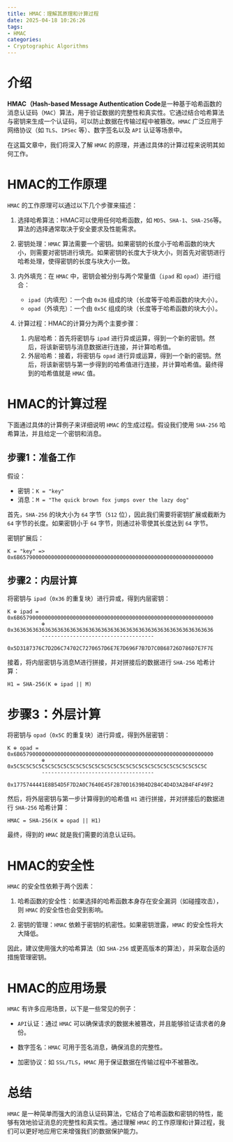 ```yaml
---
title: HMAC：理解其原理和计算过程
date: 2025-04-18 10:26:26
tags:
- HMAC
categories:
- Cryptographic Algorithms
---
```


# 介绍

**HMAC（Hash-based Message Authentication Code**是一种基于哈希函数的消息认证码（`MAC`）算法，用于验证数据的完整性和真实性。它通过结合哈希算法与密钥来生成一个认证码，可以防止数据在传输过程中被篡改。`HMAC` 广泛应用于网络协议（如 `TLS`、`IPSec` 等）、数字签名以及 `API` 认证等场景中。

在这篇文章中，我们将深入了解 `HMAC` 的原理，并通过具体的计算过程来说明其如何工作。

# HMAC的工作原理

`HMAC` 的工作原理可以通过以下几个步骤来描述：
1. 选择哈希算法：HMAC可以使用任何哈希函数，如 `MD5`、`SHA-1`、`SHA-256`等。算法的选择通常取决于安全要求及性能需求。

2. 密钥处理：`HMAC` 算法需要一个密钥。如果密钥的长度小于哈希函数的块大小，则需要对密钥进行填充。如果密钥的长度大于块大小，则首先对密钥进行哈希处理，使得密钥的长度与块大小一致。

3. 内外填充：在 `HMAC` 中，密钥会被分别与两个常量值（`ipad` 和 `opad`）进行组合：
    - `ipad`（内填充）：一个由 `0x36` 组成的块（长度等于哈希函数的块大小）。
    - `opad`（外填充）：一个由 `0x5C` 组成的块（长度等于哈希函数的块大小）。

4. 计算过程：HMAC的计算分为两个主要步骤：
    1. 内层哈希：首先将密钥与 `ipad` 进行异或运算，得到一个新的密钥。然后，将该新密钥与消息数据进行连接，并计算哈希值。
    2. 外层哈希：接着，将密钥与 `opad` 进行异或运算，得到一个新的密钥。然后，将该新密钥与第一步得到的哈希值进行连接，并计算哈希值。最终得到的哈希值就是 `HMAC` 值。

# HMAC的计算过程
下面通过具体的计算例子来详细说明 `HMAC` 的生成过程。假设我们使用 `SHA-256` 哈希算法，并且给定一个密钥和消息。

## 步骤1：准备工作
假设：

- 密钥：`K = "key"`
- 消息：`M = "The quick brown fox jumps over the lazy dog"`


首先，`SHA-256` 的块大小为 `64` 字节（`512` 位），因此我们需要将密钥扩展或截断为 `64` 字节的长度。如果密钥小于 `64` 字节，则通过补零使其长度达到 `64` 字节。

密钥扩展后：
```
K = "key" => 0x6B65790000000000000000000000000000000000000000000000000000000000
```

## 步骤2：内层计算
将密钥与 `ipad`（`0x36` 的重复块）进行异或，得到内层密钥：

```
K ⊕ ipad = 0x6B65790000000000000000000000000000000000000000000000000000000000
           ⊕ 0x3636363636363636363636363636363636363636363636363636363636363636
           ------------------------------------
           0x5D3187376C7D2D6C74702C7270657D6E7E7D696F7B7D7C0B68726D786D7E7F7E

```

接着，将内层密钥与消息M进行拼接，并对拼接后的数据进行 `SHA-256` 哈希计算：

```
H1 = SHA-256(K ⊕ ipad || M)
```

# 步骤3：外层计算
将密钥与 `opad`（`0x5C` 的重复块）进行异或，得到外层密钥：

```
K ⊕ opad = 0x6B65790000000000000000000000000000000000000000000000000000000000
           ⊕ 0x5C5C5C5C5C5C5C5C5C5C5C5C5C5C5C5C5C5C5C5C5C5C5C5C5C5C5C5C5C5C5C
           ------------------------------------
           0x1775744441E8B54D5F7D2A0C7640E45F2B70D1639B4D2B4C4D4D3A2B4F4F49F2
```
然后，将外层密钥与第一步计算得到的哈希值 `H1` 进行拼接，并对拼接后的数据进行 `SHA-256` 哈希计算：
```
HMAC = SHA-256(K ⊕ opad || H1)
```

最终，得到的 `HMAC` 就是我们需要的消息认证码。

# HMAC的安全性
`HMAC` 的安全性依赖于两个因素：

1. 哈希函数的安全性：如果选择的哈希函数本身存在安全漏洞（如碰撞攻击），则 `HMAC` 的安全性也会受到影响。

2. 密钥的管理：`HMAC` 依赖于密钥的机密性。如果密钥泄露，`HMAC` 的安全性将大大降低。

因此，建议使用强大的哈希算法（如 `SHA-256` 或更高版本的算法），并采取合适的措施管理密钥。

# HMAC的应用场景

`HMAC` 有许多应用场景，以下是一些常见的例子：

- `API`认证：通过 `HMAC` 可以确保请求的数据未被篡改，并且能够验证请求者的身份。

- 数字签名：`HMAC` 可用于签名消息，确保消息的完整性。

- 加密协议：如 `SSL/TLS`，`HMAC` 用于保证数据在传输过程中不被篡改。

# 总结
`HMAC` 是一种简单而强大的消息认证码算法，它结合了哈希函数和密钥的特性，能够有效地验证消息的完整性和真实性。通过理解 `HMAC` 的工作原理和计算过程，我们可以更好地应用它来增强我们的数据保护能力。
